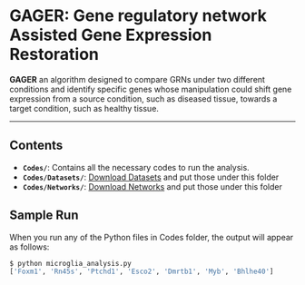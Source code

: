 # GAGER: Gene regulatory network Assisted Gene Expression Restoration

**GAGER** an algorithm designed to compare GRNs under two different conditions and identify specific genes whose manipulation could shift gene expression from a source condition, such as diseased tissue, towards a target condition, such as healthy tissue.

---

## Contents
- **`Codes/`**: Contains all the necessary codes to run the analysis.
- **`Codes/Datasets/`**: [Download Datasets](https://drive.google.com/drive/folders/17P5WTmnLN7GFJXgmu8fK4aquMZexycOO?usp=sharing) and put those under this folder
- **`Codes/Networks/`**: [Download Networks](https://drive.google.com/drive/folders/1dgUsLAm5XRUvAbX7Zq59Z0uDDMqwQ1L8?usp=sharing) and put those under this folder

## Sample Run

When you run any of the Python files in Codes folder, the output will appear as follows:

```bash
$ python microglia_analysis.py
['Foxm1', 'Rn45s', 'Ptchd1', 'Esco2', 'Dmrtb1', 'Myb', 'Bhlhe40']



